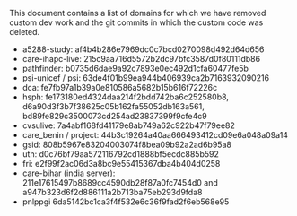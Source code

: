 This document contains a list of domains for which we have removed custom dev work and the git commits
in which the custom code was deleted.


* a5288-study: af4b4b286e7969dc0c7bcd0270098d492d64d656
* care-ihapc-live: 215c9aa716d5572b2dc97bfc3587d0f80111db86
* pathfinder: b0735d6dae9a92c7893e0ec492d1cfa60477fe5b
* psi-unicef / psi: 63de4f01b99ea944b406939ca2b7163932090216
* dca: fe7fb97a1b39a0e810586a5682b15b616f72226c
* hsph: fe173180ed4324daa214f2bdd742ba6c252580b8, d6a90d3f3b7f38625c05b162fa55052db163a561, bd89fe829c3500073cd254ad23837399f9cfe4c9
* cvsulive: 7a4abf168fd41179e8ab749a62c922b47f79ee82
* care_benin / project: 44b3c19264a40aa666493412cd09e6a048a09a14
* gsid: 808b5967e83204003074f8bea09b92a2ad6b95a8
* uth: d0c76bf79aa572116792cd1888bf5ecdc885b592
* fri: e2f99f2ac06d3a8bc9e55415367dba4b404d0258
* care-bihar (india server): 211e17615497b8689cc4590db28f87a0fc7454d0 and a947b323d6f2d886111a2b713ba75eb293d9fda8
* pnlppgi 6da5142bc1ca3f4f532e6c36f9fad2f6eb568e95
